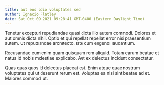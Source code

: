 ```yaml
---
title: aut eos odio voluptates sed
author: Ignacio Flatley
date: Sat Oct 09 2021 09:28:41 GMT-0400 (Eastern Daylight Time)
---
```

Tenetur excepturi repudiandae quasi dicta illo autem commodi. Dolores et aut omnis dicta nihil. Optio et qui repellat repellat error nisi praesentium autem. Ut repudiandae architecto. Iste cum eligendi laudantium.

 Recusandae eum enim quam quisquam rem aliquid. Totam earum beatae et natus id nobis molestiae explicabo. Aut ex delectus incidunt consectetur.

 Quas quas quos id delectus placeat est. Enim atque quae nostrum voluptates qui ut deserunt rerum est. Voluptas ea nisi sint beatae ad et. Maiores commodi ut.